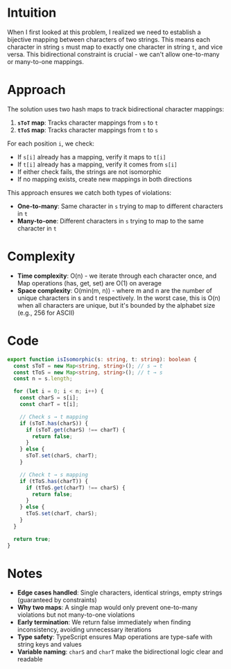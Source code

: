 # Intuition

When I first looked at this problem, I realized we need to establish a bijective mapping between characters of two strings. This means each character in string `s` must map to exactly one character in string `t`, and vice versa. This bidirectional constraint is crucial - we can't allow one-to-many or many-to-one mappings.

# Approach

The solution uses two hash maps to track bidirectional character mappings:

1. **`sToT` map**: Tracks character mappings from `s` to `t`
2. **`tToS` map**: Tracks character mappings from `t` to `s`

For each position `i`, we check:

- If `s[i]` already has a mapping, verify it maps to `t[i]`
- If `t[i]` already has a mapping, verify it comes from `s[i]`
- If either check fails, the strings are not isomorphic
- If no mapping exists, create new mappings in both directions

This approach ensures we catch both types of violations:

- **One-to-many**: Same character in `s` trying to map to different characters in `t`
- **Many-to-one**: Different characters in `s` trying to map to the same character in `t`

# Complexity

- **Time complexity**: O(n) - we iterate through each character once, and Map operations (has, get, set) are O(1) on average
- **Space complexity**: O(min(m, n)) - where m and n are the number of unique characters in s and t respectively. In the worst case, this is O(n) when all characters are unique, but it's bounded by the alphabet size (e.g., 256 for ASCII)

# Code

```typescript
export function isIsomorphic(s: string, t: string): boolean {
  const sToT = new Map<string, string>(); // s → t
  const tToS = new Map<string, string>(); // t → s
  const n = s.length;

  for (let i = 0; i < n; i++) {
    const charS = s[i];
    const charT = t[i];

    // Check s → t mapping
    if (sToT.has(charS)) {
      if (sToT.get(charS) !== charT) {
        return false;
      }
    } else {
      sToT.set(charS, charT);
    }

    // Check t → s mapping
    if (tToS.has(charT)) {
      if (tToS.get(charT) !== charS) {
        return false;
      }
    } else {
      tToS.set(charT, charS);
    }
  }

  return true;
}
```

# Notes

- **Edge cases handled**: Single characters, identical strings, empty strings (guaranteed by constraints)
- **Why two maps**: A single map would only prevent one-to-many violations but not many-to-one violations
- **Early termination**: We return false immediately when finding inconsistency, avoiding unnecessary iterations
- **Type safety**: TypeScript ensures Map operations are type-safe with string keys and values
- **Variable naming**: `charS` and `charT` make the bidirectional logic clear and readable
